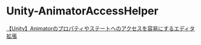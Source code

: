 # Unity-AnimatorAccessHelper


[【Unity】Animatorのプロパティやステートへのアクセスを容易にするエディタ拡張](http://cdn-ak.f.st-hatena.com/images/fotolife/t/tsubaki_t1/20150731/20150731073121.gif)
